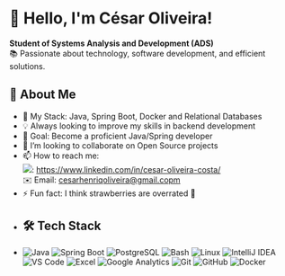 # 👋 Hello, I'm César Oliveira! 
**Student of Systems Analysis and Development (ADS)** <br>
📚 Passionate about technology, software development, and efficient solutions.

## 🚀 About Me
- 🌱 My Stack: Java, Spring Boot, Docker and Relational Databases
- 💡 Always looking to improve my skills in backend development
- 🎯 Goal: Become a proficient Java/Spring developer
- 👯 I’m looking to collaborate on Open Source projects
- 📫 How to reach me: <br>
<img src ="https://img.shields.io/badge/LinkedIn-0077B5?style=for-the-badge&logo=linkedin&logoColor=white"></img>: https://www.linkedin.com/in/cesar-oliveira-costa/ <br>
✉️ Email: cesarhenriqoliveira@gmail.copm
- ⚡ Fun fact: I think strawberries are overrated 🍓
- ## 🛠️ Tech Stack
- ![Java](https://img.shields.io/badge/Java-ED8B00?style=for-the-badge&logo=openjdk&logoColor=white)
![Spring Boot](https://img.shields.io/badge/Spring_Boot-6DB33F?style=for-the-badge&logo=spring-boot&logoColor=white)
![PostgreSQL](https://img.shields.io/badge/PostgreSQL-316192?style=for-the-badge&logo=postgresql&logoColor=white)
![Bash](https://img.shields.io/badge/Bash-121011?style=for-the-badge&logo=gnu-bash&logoColor=white)
![Linux](https://img.shields.io/badge/Linux-FCC624?style=for-the-badge&logo=linux&logoColor=black)
![IntelliJ IDEA](https://img.shields.io/badge/IntelliJ_IDEA-000000?style=for-the-badge&logo=intellij-idea&logoColor=white)
![VS Code](https://img.shields.io/badge/Visual_Studio_Code-0078D4?style=for-the-badge&logo=visual%20studio%20code&logoColor=white)
![Excel](https://img.shields.io/badge/Microsoft_Excel-217346?style=for-the-badge&logo=microsoft-excel&logoColor=white)
![Google Analytics](https://img.shields.io/badge/Google%20Analytics-E37400?style=for-the-badge&logo=google%20analytics&logoColor=white)
![Git](https://img.shields.io/badge/Git-F05032?style=for-the-badge&logo=git&logoColor=white)
![GitHub](https://img.shields.io/badge/GitHub-100000?style=for-the-badge&logo=github&logoColor=white)
![Docker](https://img.shields.io/badge/Docker-2496ED?style=for-the-badge&logo=docker&logoColor=white)
